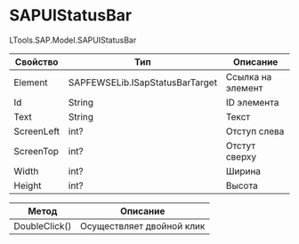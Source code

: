 # SAPUIStatusBar

LTools.SAP.Model.SAPUIStatusBar&#x20;

| Свойство   | Тип                             | Описание          |
| ---------- | ------------------------------- | ----------------- |
| Element    | SAPFEWSELib.ISapStatusBarTarget | Ссылка на элемент |
| Id         | String                          | ID элемента       |
| Text       | String                          | Текст             |
| ScreenLeft | int?                            | Отступ слева      |
| ScreenTop  | int?                            | Отстут сверху     |
| Width      | int?                            | Ширина            |
| Height     | int?                            | Высота            |

| Метод         | Описание                  |
| ------------- | ------------------------- |
| DoubleClick() | Осуществляет двойной клик |

